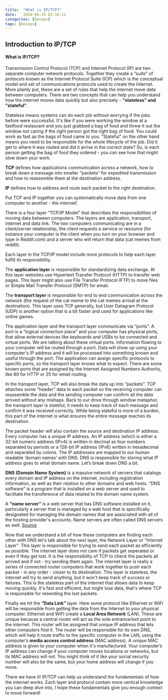 ```yaml
---
title:  "What is IP/TCP?"
date:   2018-04-29 03:16:11
categories: [Devops]
tags: [Devops]
---
```


## Introduction to IP/TCP

#### What is IP/TCP?
Transmission Control Protocol (TCP) and Internet Protocol (IP) are two separate computer network protocols. Together they create a “suite” of protocols known as the Internet Protocol Suite (ICP) which is the conceptual model and set of communications protocols used to create the Internet. More plainly put, these are a set of rules that help the internet move data between computers. There are two concepts that can help you understand how the internet moves data quickly but also precisely - **"stateless" and "stateful"**. 

Stateless means systems can do each job without worrying if the jobs before were successful. It's like if you were working the window at a fastfood restaurant and you just grabbed a bag of food and threw it out the window not caring if the right person got the right bag of food. You could work as fast as the bags of food came to you. "Stateful" on the other hand means you need to be responsible for the whole lifecycle of the job. Did it get to where it was routed and did it arrive in the correct state? So, is each person getting the bag of food they ordered - you can see how that might slow down your work. 

**TCP** defines how applications communication across a network, how to break down a message into smaller “packets” for expedited transmission and how to reassemble them at the destination address. 

**IP** defines how to address and route each packet to the right destination. 

Put TCP and IP together you can systematically move data from one computer to another - the internet!

There is a four layer “TCP/IP Model” that describes the responsibilities of moving data between computers. The layers are application, transport, internet and data link. The two computers communicating are in a client/server relationship, the client requests a service or resource (for instance your computer is the client when you turn on your browser and type in Reddit.com) and a server who will return that data (cat memes from reddit). 

Each layer in the TCP/IP model include more protocols to help each layer fulfill its responsibility. 

The **application layer** is responsible for standardizing data exchange. At this layer websites use Hypertext Transfer Protocol (HTTP) to transfer web pages. This layer might also use File Transfer Protocol (FTP) to move files or Simple Mail Transfer Protocol (SMTP) for email.

The **transport layer** is responsible for end to end communication across the network (the request of the cat meme to the cat memes arrival at the destination). This layer uses TCP generally, but User Datagram Protocol (UDP) is another option that is a bit faster and used for applications like online games.

The application layer and the transport layer communicate via “ports”. A port is a “logical connection place” and your computer has physical ports, that allow external devices like keyboards and USBs to be connected and virtual ports. We are talking about these virtual ports. Information flowing to your computer will be routed through a port. Data will show up using your computer's IP address and it will be processed into something known and useful through the port. The application can assign specific protocols to specific ports, so the transport layer knows what to expect. There are some known ports that are assigned by the Internet Assigned Numbers Authority, like 80 for HTTP or 25 for email routing. 

In the transport layer, TCP will also break the data up into “packets”. TCP attaches some “header” data to each packet so the receiving computer can reassemble the data and the sending computer can confirm all the data arrived without any mishaps. Back to our drive through window metaphor, the transport layer is stateful, it needs to keep track of each message and confirm it was received correctly. While being stateful is more of a burden, this part of the internet is what ensures the entire message reaches its destination.

The packet header will also contain the source and destination IP address. Every computer has a unique IP address. An IP address (which is either a 32-bit numeric address (IPv4) is written in decimal as four numbers separated by periods or a 128-bit IP address (IPv6) written in hexadecimal and separated by colons. The IP addresses are mapped to our human readable ‘domain names’ with DNS. DNS is responsible for storing what IP address goes to what domain name. Let’s break down DNS a bit.

**DNS (Domain Name System)** is a massive network of servers that catalogs every domain and IP address on the internet, including registration information, as well as their relation to other domains and web hosts. “DNS software” is a program that is installed on a web server and used to facilitate the transference of data related to the domain name system. 

A **“name server”** is a web server that has DNS software installed on it, particularly a server that is managed by a web host that is specifically designated for managing the domain names that are associated with all of the hosting provider's accounts. Name servers are often called DNS servers as well. [Source](http://www.pcnames.com/articles/the-difference-between-dns-and-name-servers)

Now that we understand a bit of how these computers are finding each other with DNS let's talk about the next layer, the Network Layer or “Internet Layer”. This layer is responsible for trying to send each packet as efficiently as possible. The internet layer does not care if packets get seperated or even if they get lost. It is the responsibility of TCP to check the packets all arrived and if not - try sending them again. The internet layer is really a series of connected router computers that work together to push each packet - in any order - closer to its destination. This layer is stateless, the internet will try to send anything, but it won't keep track of success or failures. This is the stateless part of the internet that allows data to keep moving quickly. It's fast and efficient, but might lose data, that's where TCP is responsible for resending the lost packets.

Finally we hit the **“Data Link”** layer. Here some protocol like Ethernet or WiFi will be responsible from getting the data from the Internet to your physical computer. Ethernet and WiFI create a **Local Area Network** (LAN). These are unique because a central router will act as the sole entrance/exit point to the internet. This router will be assigned that unique IP address that lets other computers find it. The router will be responsible for its own DNS, which will help it route traffic to the specific computer in the LAN, using the computer’s **media access control address** (MAC address). A unique MAC address is given to your computer when it's manufactured. Your computer’s IP address can change if your computer moves locations or networks, but its MAC address will not. You might think of it like your social security number will also be the same, but your home address will change if you move.

There we have it! IP/TCP can help us understand the fundamentals of how the internet works. Each layer and protocol contain more vertical knowledge you can deep dive into, I hope these fundamentals give you enough context to move forward!


